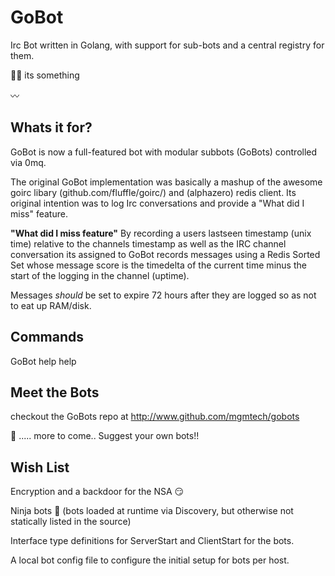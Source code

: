 GoBot
=====
Irc Bot written in Golang, with support for sub-bots and a central registry for them.

:ok_woman: its something

:wavy_dash:


Whats it for?
-------------
GoBot is now a full-featured bot with modular subbots (GoBots) controlled via 
0mq.

The original GoBot implementation was basically a mashup of the awesome goirc 
libary (github.com/fluffle/goirc/) and (alphazero) redis client. Its original 
intention was to log Irc conversations and provide a "What did I miss" feature.

**"What did I miss feature"**
By recording a users lastseen timestamp (unix time) relative
to the channels timestamp as well as the IRC channel conversation its assigned 
to GoBot records messages using a Redis Sorted Set whose message score is the timedelta
of the current time minus the start of the logging in the channel (uptime).

Messages *should* be set to expire 72 hours after they are logged so as not to eat up RAM/disk.

Commands
--------

GoBot help help

Meet the Bots
-------------

checkout the GoBots repo at http://www.github.com/mgmtech/gobots

:japanese_ogre:
..... more to come.. Suggest your own bots!!


Wish List
---------

Encryption and a backdoor for the NSA :smirk:

Ninja bots :ninja: (bots loaded at runtime via Discovery, but otherwise not statically listed in the source)

Interface type definitions for ServerStart and ClientStart for the bots.

A local bot config file to configure the initial setup for bots per host.
